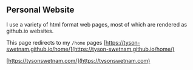 ## Personal Website

I use a variety of html format web pages, most of which are rendered as github.io websites.

This page redirects to my `/home` pages [https://tyson-swetnam.github.io/home/](https://tyson-swetnam.github.io/home/) 

[https://tysonswetnam.com/](https://tysonswetnam.com)
